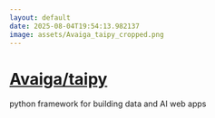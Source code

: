 ```yaml
---
layout: default
date: 2025-08-04T19:54:13.982137
image: assets/Avaiga_taipy_cropped.png
---
```


# [Avaiga/taipy](https://github.com/Avaiga/taipy)

python framework for building data and AI web apps
